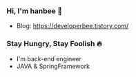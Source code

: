 ### Hi, I'm hanbee 👋
- Blog: https://developerbee.tistory.com/

<!--
**hanbee1005/hanbee1005** is a ✨ _special_ ✨ repository because its `README.md` (this file) appears on your GitHub profile.

Here are some ideas to get you started:

- 🔭 I’m currently working on ...
- 🌱 I’m currently learning ...
- 👯 I’m looking to collaborate on ...
- 🤔 I’m looking for help with ...
- 💬 Ask me about ...
- 📫 How to reach me: ...
- 😄 Pronouns: ...
- ⚡ Fun fact: ...
-->

### Stay Hungry, Stay Foolish 🔥
- I'm back-end engineer
- JAVA & SpringFramework
